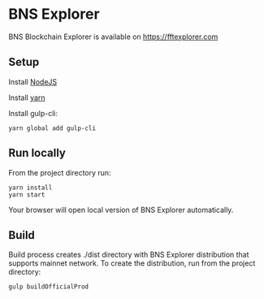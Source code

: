 # BNS Explorer

BNS Blockchain Explorer is available on https://fftexplorer.com

## Setup

Install [NodeJS](https://nodejs.org/en/download/)

Install [yarn](https://yarnpkg.com/lang/en/docs/install/)

Install gulp-cli:
```
yarn global add gulp-cli
```

## Run locally

From the project directory run:

```
yarn install 
yarn start
```

Your browser will open local version of BNS Explorer automatically.

## Build

Build process creates ./dist directory with BNS Explorer distribution that supports mainnet network. 
To create the distribution, run from the project directory:
```
gulp buildOfficialProd
```
